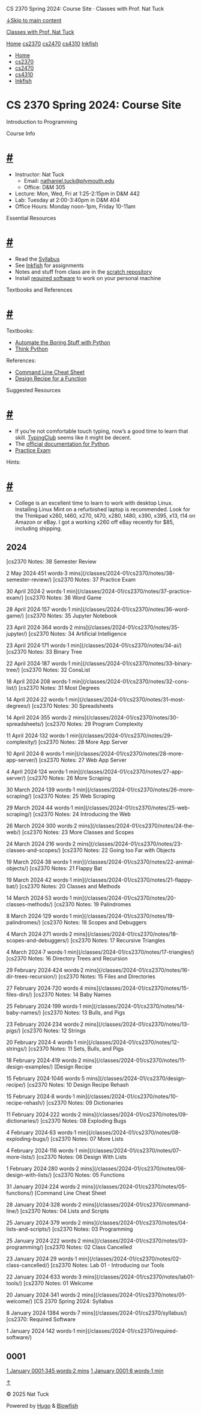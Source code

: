 




CS 2370 Spring 2024: Course Site · Classes with Prof. Nat Tuck



















[↓Skip to main content](#main-content)

[Classes with Prof. Nat Tuck](/)

[Home](/)
[cs2370](/classes/2025-01/cs2370/)
[cs2470](/classes/2025-01/cs2470/)
[cs4310](/classes/2025-01/cs4310/)
[Inkfish](https://inkfish.homework.quest/)









* [Home](/)
* [cs2370](/classes/2025-01/cs2370/)
* [cs2470](/classes/2025-01/cs2470/)
* [cs4310](/classes/2025-01/cs4310/)
* [Inkfish](https://inkfish.homework.quest/)





CS 2370 Spring 2024: Course Site
================================





Introduction to Programming

Course Info

[#](#course-info)
==============================

* Instructor: Nat Tuck
  + Email: [nathaniel.tuck@plymouth.edu](mailto:nathaniel.tuck@plymouth.edu)
  + Office: D&M 305
* Lecture: Mon, Wed, Fri at 1:25-2:15pm in D&M 442
* Lab: Tuesday at 2:00-3:40pm in D&M 404
* Office Hours: Monday noon-1pm, Friday 10-11am

Essential Resources

[#](#essential-resources)
==============================================

* Read the [Syllabus](./syllabus)
* See [Inkfish](https://inkfish.homework.quest) for assignments
* Notes and stuff from class are in the [scratch repository](https://github.com/NatTuck/scratch-2024-01)
* Install [required software](./required-software) to work on your personal machine

Textbooks and References

[#](#textbooks-and-references)
========================================================

Textbooks:

* [Automate the Boring Stuff with Python](https://automatetheboringstuff.com/)
* [Think Python](https://greenteapress.com/wp/think-python-2e/)

References:

* [Command Line Cheat Sheet](./command-line)
* [Design Recipe for a Function](./design-recipe)

Suggested Resources

[#](#suggested-resources)
==============================================

* If you’re not comfortable touch typing, now’s a good time to learn that skill.
  [TypingClub](https://www.typingclub.com/) seems like it might be decent.
* The [official documentation for Python](https://docs.python.org/3/).
* [Practice Exam](./practice-exam)

Hints:

[#](#hints)
===================

* College is an excellent time to learn to work with desktop Linux.
  Installing Linux Mint on a refurbished laptop is recommended. Look
  for the Thinkpad x260, t460, x270, t470, x280, t480, x390, x395,
  x13, t14 on Amazon or eBay. I got a working x260 off eBay recently
  for $85, including shipping.


2024
----

[cs2370 Notes: 38 Semester Review

2 May 2024·451 words·3 mins](/classes/2024-01/cs2370/notes/38-semester-review/)
[cs2370 Notes: 37 Practice Exam

30 April 2024·2 words·1 min](/classes/2024-01/cs2370/notes/37-practice-exam/)
[cs2370 Notes: 36 Word Game

28 April 2024·157 words·1 min](/classes/2024-01/cs2370/notes/36-word-game/)
[cs2370 Notes: 35 Jupyter Notebook

23 April 2024·364 words·2 mins](/classes/2024-01/cs2370/notes/35-jupyter/)
[cs2370 Notes: 34 Artificial Intelligence

23 April 2024·171 words·1 min](/classes/2024-01/cs2370/notes/34-ai/)
[cs2370 Notes: 33 Binary Tree

22 April 2024·187 words·1 min](/classes/2024-01/cs2370/notes/33-binary-tree/)
[cs2370 Notes: 32 ConsList

18 April 2024·208 words·1 min](/classes/2024-01/cs2370/notes/32-cons-list/)
[cs2370 Notes: 31 Most Degrees

14 April 2024·22 words·1 min](/classes/2024-01/cs2370/notes/31-most-degrees/)
[cs2370 Notes: 30 Spreadsheets

14 April 2024·355 words·2 mins](/classes/2024-01/cs2370/notes/30-spreadsheets/)
[cs2370 Notes: 29 Program Complexity

11 April 2024·132 words·1 min](/classes/2024-01/cs2370/notes/29-complexity/)
[cs2370 Notes: 28 More App Server

10 April 2024·8 words·1 min](/classes/2024-01/cs2370/notes/28-more-app-server/)
[cs2370 Notes: 27 Web App Server

4 April 2024·124 words·1 min](/classes/2024-01/cs2370/notes/27-app-server/)
[cs2370 Notes: 26 More Scraping

30 March 2024·139 words·1 min](/classes/2024-01/cs2370/notes/26-more-scraping/)
[cs2370 Notes: 25 Web Scraping

29 March 2024·44 words·1 min](/classes/2024-01/cs2370/notes/25-web-scraping/)
[cs2370 Notes: 24 Introducing the Web

26 March 2024·300 words·2 mins](/classes/2024-01/cs2370/notes/24-the-web/)
[cs2370 Notes: 23 More Classes and Scopes

24 March 2024·216 words·2 mins](/classes/2024-01/cs2370/notes/23-classes-and-scopes/)
[cs2370 Notes: 22 Going too Far with Objects

19 March 2024·38 words·1 min](/classes/2024-01/cs2370/notes/22-animal-objects/)
[cs2370 Notes: 21 Flappy Bat

19 March 2024·42 words·1 min](/classes/2024-01/cs2370/notes/21-flappy-bat/)
[cs2370 Notes: 20 Classes and Methods

14 March 2024·53 words·1 min](/classes/2024-01/cs2370/notes/20-classes-methods/)
[cs2370 Notes: 19 Palindromes

8 March 2024·129 words·1 min](/classes/2024-01/cs2370/notes/19-palindromes/)
[cs2370 Notes: 18 Scopes and Debuggers

4 March 2024·271 words·2 mins](/classes/2024-01/cs2370/notes/18-scopes-and-debuggers/)
[cs2370 Notes: 17 Recursive Triangles

4 March 2024·7 words·1 min](/classes/2024-01/cs2370/notes/17-triangles/)
[cs2370 Notes: 16 Directory Trees and Recursion

29 February 2024·424 words·2 mins](/classes/2024-01/cs2370/notes/16-dir-trees-recursion/)
[cs2370 Notes: 15 Files and Directories

27 February 2024·720 words·4 mins](/classes/2024-01/cs2370/notes/15-files-dirs/)
[cs2370 Notes: 14 Baby Names

25 February 2024·199 words·1 min](/classes/2024-01/cs2370/notes/14-baby-names/)
[cs2370 Notes: 13 Bulls, and Pigs

23 February 2024·234 words·2 mins](/classes/2024-01/cs2370/notes/13-pigs/)
[cs2370 Notes: 12 Strings

20 February 2024·4 words·1 min](/classes/2024-01/cs2370/notes/12-strings/)
[cs2370 Notes: 11 Sets, Bulls, and Pigs

18 February 2024·419 words·2 mins](/classes/2024-01/cs2370/notes/11-design-examples/)
[Design Recipe

15 February 2024·1046 words·5 mins](/classes/2024-01/cs2370/design-recipe/)
[cs2370 Notes: 10 Design Recipe Rehash

15 February 2024·8 words·1 min](/classes/2024-01/cs2370/notes/10-recipe-rehash/)
[cs2370 Notes: 09 Dictionaries

11 February 2024·222 words·2 mins](/classes/2024-01/cs2370/notes/09-dictionaries/)
[cs2370 Notes: 08 Exploding Bugs

4 February 2024·63 words·1 min](/classes/2024-01/cs2370/notes/08-exploding-bugs/)
[cs2370 Notes: 07 More Lists

4 February 2024·116 words·1 min](/classes/2024-01/cs2370/notes/07-more-lists/)
[cs2370 Notes: 06 Design With Lists

1 February 2024·280 words·2 mins](/classes/2024-01/cs2370/notes/06-design-with-lists/)
[cs2370 Notes: 05 Functions

31 January 2024·224 words·2 mins](/classes/2024-01/cs2370/notes/05-functions/)
[Command Line Cheat Sheet

28 January 2024·328 words·2 mins](/classes/2024-01/cs2370/command-line/)
[cs2370 Notes: 04 Lists and Scripts

25 January 2024·379 words·2 mins](/classes/2024-01/cs2370/notes/04-lists-and-scripts/)
[cs2370 Notes: 03 Programming

25 January 2024·222 words·2 mins](/classes/2024-01/cs2370/notes/03-programming/)
[cs2370 Notes: 02 Class Cancelled

23 January 2024·29 words·1 min](/classes/2024-01/cs2370/notes/02-class-cancelled/)
[cs2370 Notes: Lab 01 - Introducing our Tools

22 January 2024·633 words·3 mins](/classes/2024-01/cs2370/notes/lab01-tools/)
[cs2370 Notes: 01 Welcome

20 January 2024·341 words·2 mins](/classes/2024-01/cs2370/notes/01-welcome/)
[CS 2370 Spring 2024: Syllabus

8 January 2024·1384 words·7 mins](/classes/2024-01/cs2370/syllabus/)
[cs2370: Required Software

1 January 2024·142 words·1 min](/classes/2024-01/cs2370/required-software/)

0001
----

[1 January 0001·345 words·2 mins](/classes/2024-01/cs2370/practice-exam/)
[1 January 0001·8 words·1 min](/classes/2024-01/cs2370/notes/code/images/readme/)

[↑](#the-top "Scroll to top")

©
2025
Nat Tuck

Powered by [Hugo](https://gohugo.io/) & [Blowfish](https://blowfish.page/)














